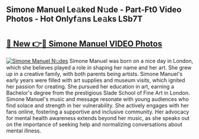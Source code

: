 ## Simone Manuel Le𝚊ked N𝚞de - Part-Ft0 Video Photos - Hot Onlyf𝚊ns Le𝚊ks LSb7T

# <h2><a href="http://ab74484.deff.icu/?id=Simone+Manuel">🔗 New 👉🔴 Simone Manuel VIDEO Photos</a></h2>

[![Simone Manuel N𝚞des](https://i.imgur.com/rIISA9y.gif)](http://ab74484.deff.icu/?id=Simone+Manuel)
Simone Manuel was born on a nice day in London, which she believes played a role in shaping her name and her art. She grew up in a creative family, with both parents being artists. Simone Manuel's early years were filled with art supplies and museum visits, which ignited her passion for creating. She pursued her education in art, earning a Bachelor's degree from the prestigious Slade School of Fine Art in London. Simone Manuel's music and message resonate with young audiences who find solace and strength in her vulnerability. She actively engages with her fans online, fostering a supportive and inclusive community. Her advocacy for mental health awareness extends beyond her music, as she speaks out on the importance of seeking help and normalizing conversations about mental illness.
